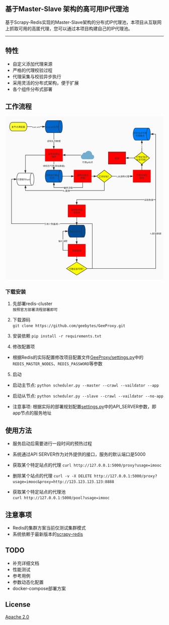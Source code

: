<!--
 * @Author: qinzhonghe96@163.com
 * @Date: 2020-03-14 11:46:32
 * @LastEditors: qinzhonghe96@163.com
 * @LastEditTime: 2020-03-14 13:42:08
 * @Description: 
 -->
## 基于Master-Slave 架构的高可用IP代理池
基于Scrapy-Redis实现的Master-Slave架构的分布式IP代理池，本项目从互联网上抓取可用的高匿代理，您可以通过本项目构建自己的IP代理池。

---


## 特性
- 自定义添加代理来源
- 严格的代理校验过程
- 代理采集与校验异步执行
- 采用灵活的分布式架构，便于扩展
- 各个组件分布式部署

## 工作流程
![](docs/geeproxy.jpg)


### 下载安装

1. 先部署redis-cluster  
```按照官方部署流程部署即可```

2. 下载源码  
   ```git clone https://github.com/geebytes/GeeProxy.git```

3. 安装依赖
   ```pip install -r requirements.txt```

4. 修改配置项  
   
- 根据Redis的实际配置修改项目配置文件[GeeProxy/settings.py](GeeProxy/settings.py)中的`REDIS_MASTER_NODES`、`REDIS_PASSWORD`等参数

5. 启动
- 启动主节点: ```python scheduler.py --master --crawl --vaildator --app```
  
- 启动从节点: ```python scheduler.py --slave --crawl --vaildator --no-app```

- 注意事项: 根据实际的部署规划配置[settings.py](settings.py)中的API_SERVER参数，即app节点的服务地址

## 使用方法
- 服务启动后需要进行一段时间的预热过程

- 系统通过API SERVER作为对外提供的接口，服务的默认端口是5000

- 获取某个特定站点的代理
```curl http://127.0.0.1:5000/proxy?usage=imooc```

- 删除某个站点的代理
```curl -v -X DELETE http://127.0.0.1:5000/proxy?usage=imooc&proxy=http://123.123.123.123:8888```

- 获取某个特定站点的代理池  
```curl http://127.0.0.1:5000/pool?usage=imooc```

## 注意事项
- Redis的集群方案当前仅测试集群模式
- 系统依赖于最新版本的[scrapy-redis](https://github.com/geebytes/scrapy_redis_cluster.git)

## TODO
- 补充详细文档
- 性能测试
- 参考用例
- 参数动态化配置
- docker-compose部署方案

## License
[Apache 2.0](GeeProxy/LICENSE)
